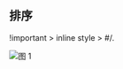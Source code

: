 ## 排序

!important > inline style > #/.

![图 1](../../images/50683e003193542ab022047c3bf490473521f119ab0cfdbd49f7216d47bb9e9f.png)
